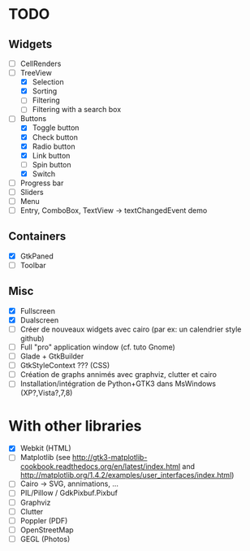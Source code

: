 # TODO

## Widgets

- [ ] CellRenders
- [ ] TreeView
    - [x] Selection
    - [x] Sorting
    - [ ] Filtering
    - [ ] Filtering with a search box
- [ ] Buttons
    - [x] Toggle button
    - [x] Check button
    - [x] Radio button
    - [x] Link button
    - [ ] Spin button
    - [x] Switch
- [ ] Progress bar
- [ ] Sliders
- [ ] Menu
- [ ] Entry, ComboBox, TextView -> textChangedEvent demo

## Containers

- [x] GtkPaned
- [ ] Toolbar

## Misc

- [x] Fullscreen
- [x] Dualscreen
- [ ] Créer de nouveaux widgets avec cairo (par ex: un calendrier style github)
- [ ] Full "pro" application window (cf. tuto Gnome)
- [ ] Glade + GtkBuilder
- [ ] GtkStyleContext ??? (CSS)
- [ ] Création de graphs annimés avec graphviz, clutter et cairo
- [ ] Installation/intégration de Python+GTK3 dans MsWindows (XP?,Vista?,7,8)

# With other libraries

- [x] Webkit (HTML)
- [ ] Matplotlib (see http://gtk3-matplotlib-cookbook.readthedocs.org/en/latest/index.html and http://matplotlib.org/1.4.2/examples/user_interfaces/index.html)
- [ ] Cairo -> SVG, annimations, ...
- [ ] PIL/Pillow / GdkPixbuf.Pixbuf
- [ ] Graphviz
- [ ] Clutter
- [ ] Poppler (PDF)
- [ ] OpenStreetMap
- [ ] GEGL (Photos)
